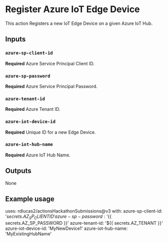 # Register Azure IoT Edge Device

This action Registers a new IoT Edge Device on a given Azure IoT Hub.

## Inputs

### `azure-sp-client-id`

**Required** Azure Service Principal Client ID.

### `azure-sp-password`

**Required** Azure Service Principal Password.

### `azure-tenant-id`

**Required** Azure Tenant ID.

### `azure-iot-device-id`

**Required** Unique ID for a new Edge Device.

### `azure-iot-hub-name`

**Required** Azure IoT Hub Name.

## Outputs

None

## Example usage

uses: rdlucas2/actionsHackathonSubmissions@v3
with:
  azure-sp-client-id: '${{ secrets.AZ_SP_CLIENTID }}'
  azure-sp-password: '${{ secrets.AZ_SP_PASSWORD }}'
  azure-tenant-id: '${{ secrets.AZ_TENANT }}'
  azure-iot-device-id: 'MyNewDevice1'
  azure-iot-hub-name: 'MyExistingHubName'
